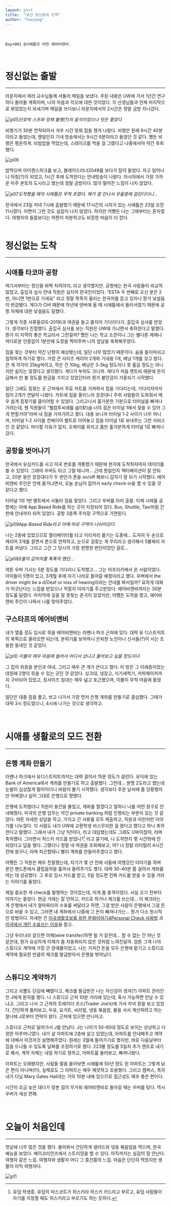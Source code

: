 ```yaml
---
layout: post
title:  "낯선 곳으로의 도착"
author: "Yoojung"
---
```


<br>

~~~
Day+001 @시애틀의 어떤 에어비앤비.
~~~
<br>

# 정신없는 출발
---
라운지에서 여러 교수님들께 서둘러 메일을 보냈다. 주된 내용은 UW에 가서 1년간 연구하다 돌아돌 계획이며, 나의 마음과 각오에 대한 것이었다. 각 선생님들과 언제 마지막으로 뵈었었는지 되새기며 메일을 쓰다보니 라운지에서의 2시간은 정말 금방 지나갔다.

 ![p05]({{site.url}}/assets/2018-02-23-p05.JPG)_단호박 스프와 정체 불명(?)의 음식이었으나 맛은 좋았다_

비행기가 30분 연착되어서 겨우 시간 맞춰 짐을 챙겨 나왔다. 비행은 원래 9시간 40분이라고 들었는데, 웬일인지 기내 방송에서는 9시간 6분이라고 들었던 것 같다. 쨌든 비행은 평온하게. 비빔밥을 먹었는데, 스테이크를 먹을 걸 그랬다고 나중에서야 약간 후회했다. 

 ![p06]({{site.url}}/assets/2018-02-23-p06.JPG)

밥먹으며 아이캔스피크를 보고, 블레이드러너2049를 보다가 잠이 들었다. 자고 일어나니 아침(?)이 되었고, 1시간 후에 도착한다는 안내방송이 나왔다. 아시아에서 가장 가까운 미주 본토의 도시라고 했는데 정말 금방이다. 많이 멀어진 느낌이 나지 않았다.

 ![p07]({{site.url}}/assets/2018-02-23-p07.jpg)_도착했을 때의 시애틀은 무척 흐렸다. 해가 잘 안나서 우울증에 걸린다더니..._

한국에서 23일 저녁 7시에 출발했기 때문에 17시간의 시차가 있는 시애틀은 23일 오전 11시였다. 어쩐지 그런 것도 실감이 나지 않았다. 하지만 어쨌든 나는 그때부터는 혼자였다. 여행자의 들뜸보다는 어쩐지 차분하고도 비장한 마음이 더 컸다.<br>
<br>
# 정신없는 도착
---
## 시애틀 타코마 공항
여기서부터는 정신을 바짝 차려야지, 라고 생각했지만. 공항에는 한국 사람들이 비교적 많았고, 출입국 심사 안내 직원은 심지어 한국인이었다. “ESTA 두 번째로 오신 분은 2번,  아니면 1번으로 가세요” 라고 정말 똑똑히 울리는 한국어를 듣고 있자니 뭔가 낯설음이 반감됐다. 게다가 CHI 때문에 작년에 덴버에 올 때 시애틀에서 들러서였기 때문에 공항 자체에 대한 낯설음도 덜했다.

그렇게 각종 서류들(DS-2019)과 여권을 들고 줄지어 기다리다가, 출입국 심사를 받았다. 생각보다 친절했다. 출입국 심사를 보는 직원은 UW에 가냐면서 축하한다고 말했다. 뭔가 이 지역의 좋은 학교라서 그런걸까? 쨌든 나는 학교 소관이니 그는 별다른 제재나 까다로운 인증없이 1분만에 도장을 찍어주며 나의 앞날을 축복해주었다. 

짐을 찾는 것부터 약간 난항이 예상됐는데, 일단 너무 많았기 때문이다. 숨을 들이마쉬고 침착하게 하기로 했다. 가장 큰 사이즈 캐리어 2개와 기내용 1개, 배낭 1개를 갖고 왔다. 큰 게 각각이 25kg씩이고, 작은 건 10kg, 배낭은 3-5kg 정도이니 못 옮길 정도는 아니지만 쉽지는 않겠다고 생각했다. 게다가 부피도 크니까. 게다가 처음 렌트비 때문에 돈이 급해서 만 불 정도를 현금을 가지고 있었던터라 뭔가 불안감이 가중되기 시작했다. 

일단 그래도 짐찾는 곳 근처에서 무료 카트를 가져와서 짐을 기다리는데, 기다리자마자 짐이 2개가 연달아 나왔다. 카트에 짐을 올리느라 끙끙대니 주위 사람들이 도와줘서 매우 쉽게 짐찾기를 클리어할 수 있었다. 그리고나서 홀가분한 기분으로 터미널을 빠져나가려는데, 웬 직원들이 “웰컴투씨애틀 @!)$!)@ 너의 짐은 터미널 1에서 찾을 수 있어 그게 편할거야”라며 내 짐을 가져가려고 했다. 대충 보니까 터미널 1-2 사이가 너무 머니까, 터미널 1-2 사이를 컨베이어 벨트로 이어놓고 짐을 터미널 1로 보내주는 그런 서비스인 것 같았다. 마다할 이유가 없지. 오케이를 외치고 몸만 홀가분하게 터미널 1로 빠져나갔다.
<br>

## 공항을 벗어나기
한국에서 유심카드를 사고 미국 번호를 개통했기 때문에 현지에 도착하자마자 데이터를 쓸 수 있었다. 그래야 우버도 타고 그럴 테니까... 근데 뭔일인지 액티베이션이 잘 안되고, 20분 동안 끙끙대다가 두 번인가 폰을 on/off 해보니 갑자기 잘 되기 시작했다. 에어비앤비 주인은 언제 올거냐면서, 오늘 손님이 없어서 early check-in을 할 수 있을 것 같다고 했다. 

터미널 1의 1번 벨트에서 서둘러 짐을 찾았다. 그리고 우버를 타러 출발. 이제 시애틀 공항에는 아예 App Based Ride를 하는 곳이 지정되어 있다. Bus, Shuttle, Taxi처럼 간판에 안내까지 되어 있었다. 공항 3층쪽 주차장 구역으로 가면된다. 

![p09]({{site.url}}/assets/2018-02-23-p09.JPG)_App Based Ride라고 아예 따로 구역이 나뉘어있다_

나는 2층에 있었으므로 엘리베이터를 타고 이리저리 옮기는 도중에... 도저히 두 손으로 캐리어 3개를 끌면서 폰으로 연락하고, 눈으로 길찾는 게 무리라고 생각해서 5불짜리 카트를 꺼냈다. 그리고 그건 그 당시의 가장 현명한 판단이었던 걸로...

![p08]({{site.url}}/assets/2018-02-23-p08.JPG)_5불의 값어치를 톡톡히 했던..._

여튼 우버 기사는 5분 정도를 기다리니 도착했고… 그는 아프리카에서 온 사람이었다. 아이들이 5명이 있고, 3개월 후에 자기 나라로 돌아갈 예정이라고 했다. 우버에서 the driver might be a d/Deaf or loss of hearing이라는 안내를 봐서일까? 묘하게 대화가 어긋난다는 느낌을 받았으나 적절히 이야기를 주고받았다. 에어비앤비까지는 30분 정도를 달렸다. 마지막에 길을 잘 못찾는 촌극이 있었지만, 어쨌든 도착을 했고, 에어비앤비 주인이 나와서 나를 맞아주었다. 
<br>

## 구스타프의 에어비앤비 
내가 열흘 정도 임시로 묵을 에어비앤비는 라벤나 파크 근처에 있다. 대략 유 디스트릭트의 북쪽으로 올라오면 되는데, 분위기를 보아하니 은퇴한 노인이나 신사들(?)이 사는 조용한 동네인 것 같았다.

![p10]({{site.url}}/assets/2018-02-23-p10.JPG)
_이불이 매우 마음에 들어서 어디서 샀냐고 물어보고 싶을 정도이다_

그 집의 위층을 본인과 아내, 그리고 매우 큰 개가 쓴다고 했다. 이 방은 그 아래층이었는데원래 2명이 묵을 수 있는 곳인 것 같았다. 싱크대, 냉장고, 식기세척기, 커피메이커까지 구비되어 있었고, 킹사이즈 침대는 매우 넓고 포근했으며, 이불이 무척 마음에 들었다. 

일단은 대충 짐을 풀고, 씻고 나가서 가장 먼저 은행 계좌를 만들기로 결심했다. 그때가 대략 3시 정도였으니, 4시에 나가는 것으로 생각하고.   
<br>
<br>

# 시애틀 생활로의 모드 전환
---
## 은행 계좌 만들기
라벤나 파크에서 유디스트릭트까지는 대략 걸어서 15분 정도가 걸린다. 유딕에 있는 Bank of America에서 계좌를 만들기로 하고 출발했다. 그런데... 분명 2도라고 했는데 눈발이 심상찮게 떨어지더니 바람이 불기 시작했다. 생각보다 추운 날씨에 좀 당황했지만 어쩌겠나 싶어 그대로 은행으로 향했다.

은행에 도착했더니 직원이 용건을 물었고, 계좌를 열겠다고 말하니 나를 어떤 창구로 안내해줬다. 미국의 은행 업무는 약간 private banking 처럼 진행되는 부분이 있는 것 같았다. 여튼 자세한 상담을 하고, 가지고 간 서류를 모두 제출하고, 직원과 이런저런 이야기를 나누었다. 이 사람도 내가 UW에 교환학생 비스무리한 걸 왔다고 했다고 하니 축하한다고 말했다. 그래서 내가 그냥 1년이다, 라고 대답했는데도 그래도 UW이잖아, 라며 축하했다.  그러면서 허스키 카드를 받았니?[^1] 라고 묻기에, 나 도착한지 몇 시간밖에 안 되었다고 답을 했다. 그랬더니 정말 내 여권을 조회해보고, 어? 너 정말 리터럴리 4시간 전에 왔구나, 라며 피곤할테니 빨리 계좌를 만들어주겠다고 했다. 

[^1]: 유덥 학생증. 유덥의 마스코트가 허스키라 허스키 카드라고 부르고, 유덥 사람들이 자기를 지칭할 때도 허스키라고 부르기도 하는 듯하다.

어쨌든 그 직원은 매우 친절했는데, 자기가 몇 년 전에 서울에 여행갔던 이야기를 하며 본인 핸드폰에서 클럽음악을 틀어서 들려주기도 했다. 대략 30-40분 쯤 걸려서 계좌를 여는 데 성공했다. 그 후로 임시 카드를 받고, 5일 정도면 진짜 카드를 받을 수 있을 거라는 이야기를 들었다.

제일 중요한 게 check를 발행하는 것이었는데, 이게 좀 충격이었다. 사실 오기 전부터 이야기는 들었다. 현금 거래는 잘 안하고, 카드로 하거나 체크를 쓰는데... 이 체크라는 게 은행에서 내가 얼마짜리의 수표를 써달라고 하면, 그걸 받은 사람이 은행에서 그걸 돈으로 바꿀 수 있고, 그러면 내 계좌에서 나중에 그 돈이 빠져나가는... 뭔가 다소 원시적인 방법이다. 자세한 건 [미국생활초보를 위한 문화이야기4Personal Check 사용법](http://blog.koreadaily.com/view/myhome.html?fod_style=B&med_usrid=durabuck&cid=145678&fod_no=1) 과 [미국에서 개인 수표쓰는 이유](http://www.82cook.com/entiz/read.php?num=1894140)을 참고.

그냥 우리나라 같으면 이체(wire transfer)하면 될 거 같은데... 할 수 없는 건 아닌 것 같은데, 뭔가 요상하게 이체가 좀 자동화되지 않은 것처럼 느껴진달까. 암튼 그게 나의 스튜디오 계약에 가장 큰 장애물이었고, 나는 가져간 돈을 모두 은행에 맡기고 스튜디오 계약에 필요한 만큼의 체크를 발급받아서 은행을 벗어났다.  
<br>

## 스튜디오 계약하기
그리고 쇠뿔도 단김에 빼랬다고, 체크를 발급받은 나는 자신감이 생겨(?) 아파트 관리인인 J에게 문자를 했다. 나 스튜디오 근처 10분 거리에 있는데, 혹시 가능하면 만날 수 있냐고. 그리고 나서 그 근처의 트레이더 조스(Trader Joe’s)에 가서 저녁 장을 보고 있었다. 간단하게 둘러보고, 우유, 요거트, 씨리얼, 냉동 볶음밥, 물을 사서 계산하려고 하는 찰나에 J로부터 연락이 왔다. 근처에 있으면 만나자고.

스튜디오 근처로 달려가서 J를 만났다. J는 나이가 50-60대 정도로 보이는 상냥하고 다정한 아주머니였다. 내가 살 아파트에 2층에 살고 있었는데, 아파트를 안내해주고 계약에 대해서 이것저것 설명해주었다. 원래는 3월에 들어가기로 했지만, 바로 다음날부터 집을 드나들 수 있도록 날짜를 조정하기로 했다. 223불 정도를 5일치 추가 렌트로 내기로 해서, 계약 자체는 내일 하기로 정하고, 아파트를 둘러보고, 빠져나왔다. 

아파트는 오래됐지만, 사람들 말을 들어보면 시애틀에 50년 정도 된 아파트는 그렇게 낡은 편이 아니며(!!!), 실제로도 그 아파트는 매우 깨끗하고 조용했다. 그리고 캠퍼스, 특히 내가 다닐 Mary Gates Hall과는 거의 10분 내에 있으므로 접근성도 매우 좋은 편이다.

시간이 조금 늦은 데다가 장본 짐이 무거워 에어비앤비로 돌아갈 때는 우버를 탔다. 역시 우버가 세상 편해.  
<br>
<br>

# 오늘이 처음인데
---
첫날에 너무 많은 것을 했다. 돌아와서 간단하게 샐러드와 냉동 볶음밥을 먹으며, 한국 예능을 보았다. 베이코리안즈에서 스트리밍을 할 수 있다. 아직까지는 실감이 잘 안난다. 여행자 같은 느낌. 여행자와 생활자 어디 그 중간쯤의 느낌. 마음은 단단히 먹었지만 생활이 아직 여행자다.

![p11]({{site.url}}/assets/2018-02-23-p11.jpg)







